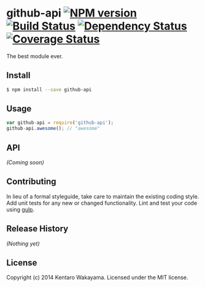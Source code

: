 # github-api [![NPM version][npm-image]][npm-url] [![Build Status][travis-image]][travis-url] [![Dependency Status][daviddm-url]][daviddm-image] [![Coverage Status][coveralls-image]][coveralls-url]

The best module ever.


## Install

```bash
$ npm install --save github-api
```


## Usage

```javascript
var github-api = require('github-api');
github-api.awesome(); // "awesome"
```

## API

_(Coming soon)_


## Contributing

In lieu of a formal styleguide, take care to maintain the existing coding style. Add unit tests for any new or changed functionality. Lint and test your code using [gulp](http://gulpjs.com/).


## Release History

_(Nothing yet)_


## License

Copyright (c) 2014 Kentaro Wakayama. Licensed under the MIT license.



[npm-url]: https://npmjs.org/package/github-api
[npm-image]: https://badge.fury.io/js/github-api.svg
[travis-url]: https://travis-ci.org/kwakayama/node-github-api
[travis-image]: https://travis-ci.org/kwakayama/node-github-api.svg?branch=master
[daviddm-url]: https://david-dm.org/kwakayama/node-github-api.svg?theme=shields.io
[daviddm-image]: https://david-dm.org/kwakayama/node-github-api
[coveralls-url]: https://coveralls.io/r/kwakayama/node-github-api
[coveralls-image]: https://coveralls.io/repos/kwakayama/node-github-api.png
